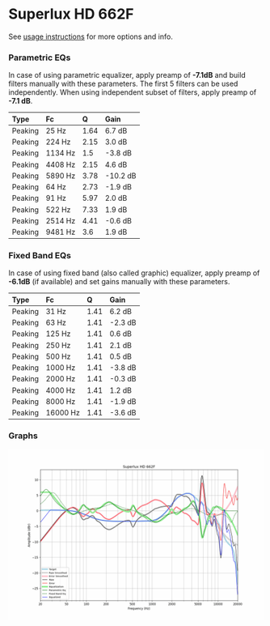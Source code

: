 # Superlux HD 662F
See [usage instructions](https://github.com/jaakkopasanen/AutoEq#usage) for more options and info.

### Parametric EQs
In case of using parametric equalizer, apply preamp of **-7.1dB** and build filters manually
with these parameters. The first 5 filters can be used independently.
When using independent subset of filters, apply preamp of **-7.1 dB**.

| Type    | Fc      |    Q | Gain     |
|:--------|:--------|:-----|:---------|
| Peaking | 25 Hz   | 1.64 | 6.7 dB   |
| Peaking | 224 Hz  | 2.15 | 3.0 dB   |
| Peaking | 1134 Hz | 1.5  | -3.8 dB  |
| Peaking | 4408 Hz | 2.15 | 4.6 dB   |
| Peaking | 5890 Hz | 3.78 | -10.2 dB |
| Peaking | 64 Hz   | 2.73 | -1.9 dB  |
| Peaking | 91 Hz   | 5.97 | 2.0 dB   |
| Peaking | 522 Hz  | 7.33 | 1.9 dB   |
| Peaking | 2514 Hz | 4.41 | -0.6 dB  |
| Peaking | 9481 Hz | 3.6  | 1.9 dB   |

### Fixed Band EQs
In case of using fixed band (also called graphic) equalizer, apply preamp of **-6.1dB**
(if available) and set gains manually with these parameters.

| Type    | Fc       |    Q | Gain    |
|:--------|:---------|:-----|:--------|
| Peaking | 31 Hz    | 1.41 | 6.2 dB  |
| Peaking | 63 Hz    | 1.41 | -2.3 dB |
| Peaking | 125 Hz   | 1.41 | 0.6 dB  |
| Peaking | 250 Hz   | 1.41 | 2.1 dB  |
| Peaking | 500 Hz   | 1.41 | 0.5 dB  |
| Peaking | 1000 Hz  | 1.41 | -3.8 dB |
| Peaking | 2000 Hz  | 1.41 | -0.3 dB |
| Peaking | 4000 Hz  | 1.41 | 1.2 dB  |
| Peaking | 8000 Hz  | 1.41 | -1.9 dB |
| Peaking | 16000 Hz | 1.41 | -3.6 dB |

### Graphs
![](./Superlux%20HD%20662F.png)